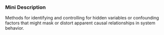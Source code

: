 ### Mini Description

Methods for identifying and controlling for hidden variables or confounding factors that might mask or distort apparent causal relationships in system behavior.

